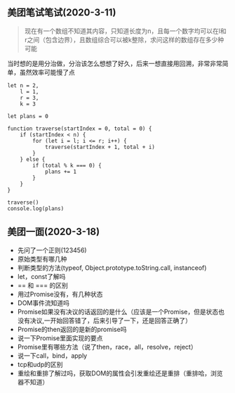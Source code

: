 ## 美团笔试笔试(2020-3-11)

> 现在有一个数组不知道其内容，只知道长度为n，且每一个数字均可以在l和r之间（包含边界），且数组综合可以被k整除，求问这样的数组存在多少种可能

当时想的是用分治做，分治该怎么想想了好久，后来一想直接用回溯，非常非常简单，虽然效率可能慢了点

```
let n = 2,
    l = 1,
    r = 3,
    k = 3

let plans = 0

function traverse(startIndex = 0, total = 0) {
    if (startIndex < n) {
        for (let i = l; i <= r; i++) {
            traverse(startIndex + 1, total + i)
        }
    } else {
        if (total % k === 0) {
            plans += 1
        }
    }
}

traverse()
console.log(plans)
```

## 美团一面(2020-3-18)

* 先问了一个正则(123<html>456</html>)
* 原始类型有哪几种
* 判断类型的方法(typeof, Object.prototype.toString.call, instanceof)
* let，const了解吗
* == 和 === 的区别
* 用过Promise没有，有几种状态
* DOM事件流知道吗
* Promise如果没有决议的话返回的是什么（应该是一个Promise，但是状态也没有决议,一开始回答错了，后来引导了一下，还是回答正确了）
* Promise的then返回的是新的promise吗
* 说一下Promise里面实现的要点
* Promise里有哪些方法（说了then，race，all，resolve，reject）
* 说一下call，bind，apply
* tcp和udp的区别
* 重绘和重排了解过吗，获取DOM的属性会引发重绘还是重排（重排哈，浏览器不知道）